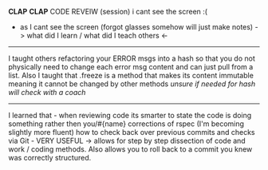 **CLAP** **CLAP** CODE REVEIW (session)
i cant see the screen :(
- as I cant see the screen (forgot glasses somehow will just make notes)
-> what did I learn / what did I teach others <-
------------------------------------------------
I taught others refactoring your ERROR msgs into a hash so that you do not physically need to change each error msg content and can just pull from a list.
Also I taught that .freeze is a method that makes its content immutable meaning it cannot be changed by other methods
*unsure if needed for hash will check with a coach*
___________________________
I learned that - when reviewing code its smarter to state the code is doing something rather then you/#{name}
corrections of rspec (I'm becoming slightly more fluent)
how to check back over previous commits and checks via Git - VERY USEFUL -> allows for step by step dissection of code and work / coding methods. Also allows you to roll back to a commit you knew was correctly structured.   
